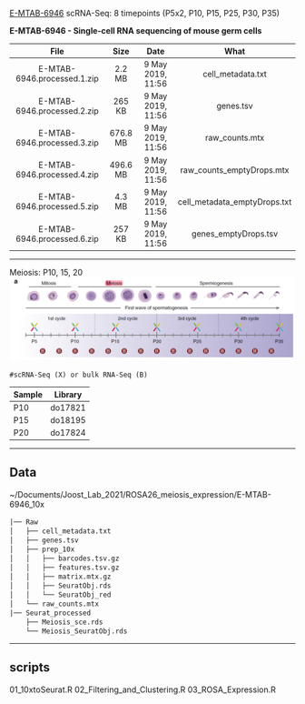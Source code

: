 [E-MTAB-6946](https://www.ebi.ac.uk/arrayexpress/experiments/E-MTAB-6946/) scRNA-Seq: 8 timepoints (P5x2, P10, P15, P25, P30, P35)

**E-MTAB-6946 - Single-cell RNA sequencing of mouse germ cells**

|File|Size|Date|What|
|:-:|:-:|:-:|:-:
|E-MTAB-6946.processed.1.zip|2.2 MB|  9 May 2019, 11:56| cell_metadata.txt
|E-MTAB-6946.processed.2.zip|265 KB|  9 May 2019, 11:56| genes.tsv
|E-MTAB-6946.processed.3.zip|676.8 MB|9 May 2019, 11:56|raw_counts.mtx
|E-MTAB-6946.processed.4.zip|496.6 MB|9 May 2019, 11:56|raw_counts_emptyDrops.mtx
|E-MTAB-6946.processed.5.zip|4.3 MB|  9 May 2019, 11:56|cell_metadata_emptyDrops.txt
|E-MTAB-6946.processed.6.zip|257 KB|  9 May 2019, 11:56|genes_emptyDrops.tsv
---


Meiosis: P10, 15, 20 
![2e22835beae60a6001e515b8f4c2381f.png](_resources/2e22835beae60a6001e515b8f4c2381f.png)
```
#scRNA-Seq (X) or bulk RNA-Seq (B)
```


|Sample|Library|
|-|-|
|P10|do17821|
|P15|do18195|
|P20|do17824|

---
## Data 
~/Documents/Joost_Lab_2021/ROSA26_meiosis_expression/E-MTAB-6946_10x
```
|── Raw
│   ├── cell_metadata.txt
│   ├── genes.tsv
│   ├── prep_10x
│   │   ├── barcodes.tsv.gz
│   │   ├── features.tsv.gz
│   │   ├── matrix.mtx.gz
│   │   ├── SeuratObj.rds
│   │   └── SeuratObj_red
│   └── raw_counts.mtx
|── Seurat_processed
    ├── Meiosis_sce.rds
    └── Meiosis_SeuratObj.rds
```
---
## scripts
01_10xtoSeurat.R
02_Filtering_and_Clustering.R
03_ROSA_Expression.R
